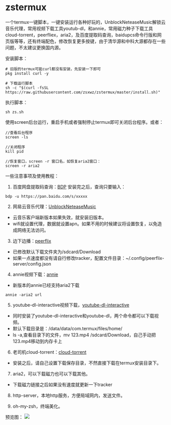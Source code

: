 # zstermux

一个termux一键脚本，一键安装运行各种好玩的，UnblockNeteaseMusic解锁云音乐代理，常用视频下载工具youtub-dl，和annie，常用磁力种子下载工具cloud-torrent，peerfliex，aria2，及百度提取码查询，baidupcs命令行版和网页版等等，还有终端配色，修改恢复更多按键，由于清华源和中科大源都存在一些问题，不太建议更换国内源。

安装脚本：
```
# 旧版的termux可能curl都没有安装，先安装一下即可
pkg install curl -y

# 下载运行脚本
sh -c "$(curl -fsSL https://raw.githubusercontent.com/zsxwz/zstermux/master/install.sh)"  
```

执行脚本：
```
sh zs.sh

```

使用screen后台运行，重启手机或者强制停止termux即可关闭后台程序。或者：
```
//查看后台程序
screen -ls

//关闭程序
kill pid

//恢复窗口，screen -r 窗口名，如恢复aria2窗口：
screen -r aria2
```

一些注意事项及使用教程：

1. 百度网盘提取码查询：[BDP](https://bbs.zsxwz.com/thread-228.htm)
安装完之后，查询只要输入：

```
bdp -u https://pan.baidu.com/s/xxxxx
```

2. 网易云音乐代理：[UnblockNeteaseMusic](https://bbs.zsxwz.com/thread-648.htm)

- 云音乐客户端新版本如果失效，就安装旧版本。
- wifi就设置代理，数据就设置apn。如果不用的时候建议将设置恢复，以免造成网络无法访问。

3. 边下边播：[peerflix](https://zsxwz.com/2019/09/13/%e7%bd%91%e9%a1%b5%e7%89%88bt%e7%a3%81%e5%8a%9b%e4%b8%8b%e8%bd%bd%e5%b7%a5%e5%85%b7peerflix-server%ef%bc%8c%e8%be%b9%e4%b8%8b%e8%be%b9%e6%92%ad%e3%80%82/)

- 已修改默认下载文件夹为/sdcard/Download
- 如果一点速度都没有请自行修改tracker，配置文件目录：~/.config/peerflix-server/config.json

4. annie视频下载：[annie](https://zsxwz.com/2019/09/25/annie%e4%b8%80%e6%ac%be%e5%9f%ba%e4%ba%8ego%e7%9a%84%e5%90%84%e5%a4%a7%e8%a7%86%e9%a2%91%e7%bd%91%e7%ab%99%e8%a7%86%e9%a2%91%e4%b8%8b%e8%bd%bd%e5%88%a9%e5%99%a8/)

- 新版本的annie已经支持aria2下载

```
annie -aria2 url
```
5. youtube-dl-interactive视频下载，[youtube-dl-interactive](https://bbs.zsxwz.com/thread-711.htm)

- 同时安装了youtube-dl-interactive和youtube-dl，两个命令都可以下载视频。
- 默认下载目录是：/data/data/com.termux/files/home/
- ls -a,查看目录下的文件，mv 123.mp4 /sdcard/Download，自己手动把123.mp4移动到内存卡上

6. 老司机cloud-torrent：[cloud-torrent](https://bbs.zsxwz.com/thread-1304.htm)

- 安装之后，请自己设置下载保存目录，不然直接下载在termux安装目录下。

7. aria2，可以下载磁力也可以下载其他。

- 下载磁力链接之后如果没有速度就更新一下tracker


8. http-server，本地http服务，方便局域网内，发送文件。

9. oh-my-zsh，终端美化。



预览图：
![](https://ae01.alicdn.com/kf/Hcdcd0d3cce664778bd84fec26593d9dep.jpg)
